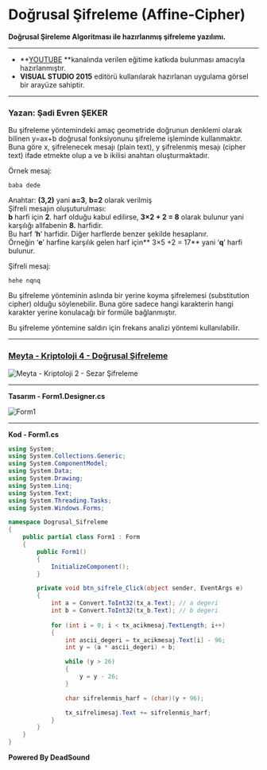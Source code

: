 # Doğrusal Şifreleme (Affine-Cipher)
**Doğrusal Şireleme Algoritması ile hazırlanmış şifreleme yazılımı.**

------------



- **[YOUTUBE](https://www.youtube.com/channel/UCltJlvbcFATfBm0qHttpZNg?view_as=subscriber "YOUTUBE") **kanalında verilen eğitime katkıda bulunması amacıyla hazırlanmıştır.
- **VISUAL STUDIO 2015** editörü kullanılarak hazırlanan uygulama görsel bir arayüze sahiptir.


------------



### Yazan: Şadi Evren ŞEKER


Bu şifreleme yöntemindeki amaç geometride doğrunun denklemi olarak bilinen y=ax+b doğrusal fonksiyonunu şifreleme işleminde kullanmaktır. Buna göre x, şifrelenecek mesajı (plain text), y şifrelenmiş mesajı (cipher text) ifade etmekte olup a ve b ikilisi anahtarı oluşturmaktadır.

Örnek mesaj:

    baba dede

Anahtar: **(3,2)** yani **a=3**, **b=2** olarak verilmiş<br>
Şifreli mesajın oluşuturulması: <br>
**b** harfi için **2**. harf olduğu kabul edilirse,
**3×2 + 2 = 8** olarak bulunur yani karşılığı allfabenin **8.** harfidir. <br>
Bu harf ‘**h**’ harfidir. Diğer harflerde benzer şekilde hesaplanır. <br>
Örneğin ‘**e**’ harfine karşılık gelen harf için** 3×5 +2 = 17** yani ‘**q**’ harfi bulunur. <br>

Şifreli mesaj:

    hehe nqnq

Bu şifreleme yönteminin aslında bir yerine koyma şifrelemesi (substitution cipher) olduğu söylenebilir. Buna göre sadece hangi karakterin hangi karakter yerine konulacağı bir formüle bağlanmıştır.

Bu şifreleme yöntemine saldırı için frekans analizi yöntemi kullanılabilir.


------------
### [Meyta - Kriptoloji 4 - Doğrusal Şifreleme](https://www.youtube.com/watch?v=nZwcoATMVdo "Kriptoloji 4 - Doğrusal Şifreleme")
![Meyta - Kriptoloji 2 - Sezar Şifreleme](https://github.com/serdaraltin/Affine-Cipher/blob/master/Dogrusal%20Sifreleme/bin/Debug/On%20Izleme.jpg)

------------

**Tasarım - Form1.Designer.cs**

![Form1](https://github.com/serdaraltin/Affine-Cipher/blob/master/Dogrusal%20Sifreleme/bin/Debug/ScreenShot.PNG)

------------



**Kod - Form1.cs**

```csharp
using System;
using System.Collections.Generic;
using System.ComponentModel;
using System.Data;
using System.Drawing;
using System.Linq;
using System.Text;
using System.Threading.Tasks;
using System.Windows.Forms;

namespace Dogrusal_Sifreleme
{
    public partial class Form1 : Form
    {
        public Form1()
        {
            InitializeComponent();
        }

        private void btn_sifrele_Click(object sender, EventArgs e)
        {
            int a = Convert.ToInt32(tx_a.Text); // a degeri
            int b = Convert.ToInt32(tx_b.Text); // b degeri
            
            for (int i = 0; i < tx_acikmesaj.TextLength; i++)
            {
                int ascii_degeri = tx_acikmesaj.Text[i] - 96;
                int y = (a * ascii_degeri) + b;

                while (y > 26)
                {
                    y = y - 26;
                }

                char sifrelenmis_harf = (char)(y + 96);

                tx_sifrelimesaj.Text += sifrelenmis_harf;
            }
        }
    }
}
```

**Powered By DeadSound**
